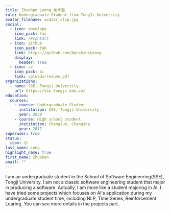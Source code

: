 ```yaml
---
title: Zhuohan Loong 龙卓涵
role: Undergraduate Student from TongJi University
avatar_filename: avatar_clip.jpg
social:
  - icon: envelope
    icon_pack: fas
    link: /#contact
  - icon: github
    icon_pack: fab
    link: https://github.com/NanshineLoong
    display:
      header: true
  - icon: cv
    icon_pack: ai
    link: uploads/resume.pdf
organizations:
  - name: SSE, Tongji University
    url: https://sse.tongji.edu.cn/
education:
  courses:
    - course: Undergraduate Student
      institution: SSE, Tongji University
      year: 2020
    - course: High school student
      institution: ChangJun, Changsha
      year: 2017
superuser: true
status:
  icon: 😉
last_name: Long
highlight_name: true
first_name: Zhuohan
email: ""
---
```

I am an undergraduate student in the School of Software Engineering(SSE), Tongji University. I am not a classic software engineering student that major in producing a software. Actually, I am more like a student majoring in AI. I have tried some projects which focuses on AI's application  during my undergraduate student time, including NLP, Time Series, Reinforcement Learing. You can see more details in the projects part.

